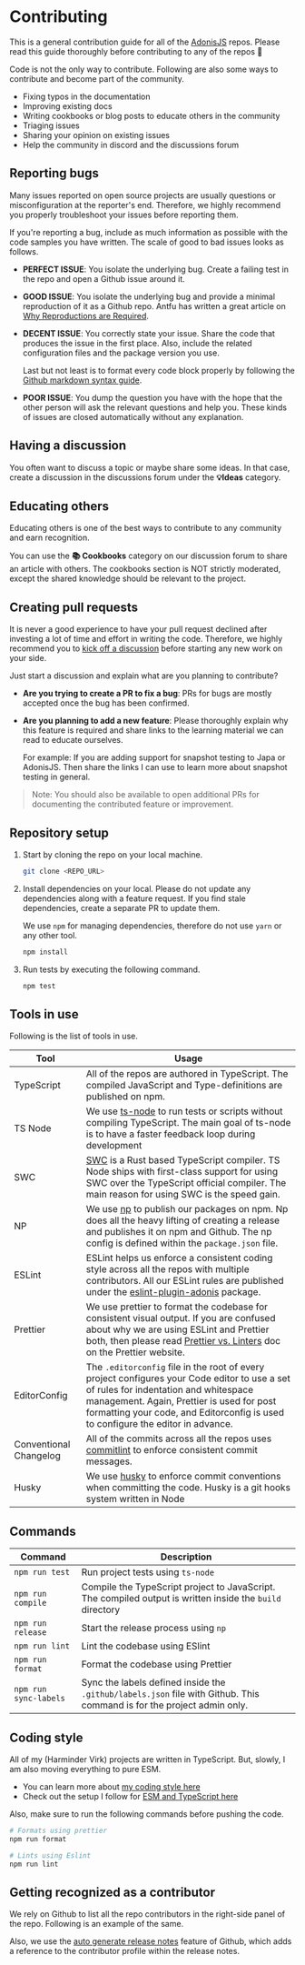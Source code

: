 # Contributing
This is a general contribution guide for all of the [AdonisJS](https://github.com/adonisjs) repos. Please read this guide thoroughly before contributing to any of the repos 🙏

Code is not the only way to contribute. Following are also some ways to contribute and become part of the community.

- Fixing typos in the documentation
- Improving existing docs
- Writing cookbooks or blog posts to educate others in the community
- Triaging issues
- Sharing your opinion on existing issues
- Help the community in discord and the discussions forum

## Reporting bugs
Many issues reported on open source projects are usually questions or misconfiguration at the reporter's end. Therefore, we highly recommend you properly troubleshoot your issues before reporting them.

If you're reporting a bug, include as much information as possible with the code samples you have written. The scale of good to bad issues looks as follows.

- **PERFECT ISSUE**: You isolate the underlying bug. Create a failing test in the repo and open a Github issue around it.
- **GOOD ISSUE**: You isolate the underlying bug and provide a minimal reproduction of it as a Github repo. Antfu has written a great article on [Why Reproductions are Required](https://antfu.me/posts/why-reproductions-are-required).
- **DECENT ISSUE**: You correctly state your issue. Share the code that produces the issue in the first place. Also, include the related configuration files and the package version you use.

  Last but not least is to format every code block properly by following the [Github markdown syntax guide](https://docs.github.com/en/get-started/writing-on-github/getting-started-with-writing-and-formatting-on-github/basic-writing-and-formatting-syntax).

- **POOR ISSUE**: You dump the question you have with the hope that the other person will ask the relevant questions and help you. These kinds of issues are closed automatically without any explanation.

## Having a discussion
You often want to discuss a topic or maybe share some ideas. In that case, create a discussion in the discussions forum under the **💡Ideas** category.

## Educating others
Educating others is one of the best ways to contribute to any community and earn recognition. 

You can use the **📚 Cookbooks** category on our discussion forum to share an article with others. The cookbooks section is NOT strictly moderated, except the shared knowledge should be relevant to the project.

## Creating pull requests
It is never a good experience to have your pull request declined after investing a lot of time and effort in writing the code. Therefore, we highly recommend you to [kick off a discussion]() before starting any new work on your side.

Just start a discussion and explain what are you planning to contribute? 

- **Are you trying to create a PR to fix a bug**: PRs for bugs are mostly accepted once the bug has been confirmed.
- **Are you planning to add a new feature**: Please thoroughly explain why this feature is required and share links to the learning material we can read to educate ourselves.

  For example: If you are adding support for snapshot testing to Japa or AdonisJS. Then share the links I can use to learn more about snapshot testing in general.

> Note: You should also be available to open additional PRs for documenting the contributed feature or improvement.

## Repository setup

1. Start by cloning the repo on your local machine.

    ```sh
    git clone <REPO_URL>
    ```

2. Install dependencies on your local. Please do not update any dependencies along with a feature request. If you find stale dependencies, create a separate PR to update them.

    We use `npm` for managing dependencies, therefore do not use `yarn` or any other tool.
    
    ```sh
    npm install
    ```

3. Run tests by executing the following command.

    ```sh
    npm test
    ```

## Tools in use
Following is the list of tools in use.

| Tool | Usage |
|-------|--------|
| TypeScript | All of the repos are authored in TypeScript. The compiled JavaScript and Type-definitions are published on npm. |
| TS Node | We use [ts-node](https://typestrong.org/ts-node/) to run tests or scripts without compiling TypeScript. The main goal of ts-node is to have a faster feedback loop during development |
| SWC | [SWC](https://swc.rs/) is a Rust based TypeScript compiler. TS Node ships with first-class support for using SWC over the TypeScript official compiler. The main reason for using SWC is the speed gain. |
| NP | We use [np](https://github.com/sindresorhus/np) to publish our packages on npm. Np does all the heavy lifting of creating a release and publishes it on npm and Github. The np config is defined within the `package.json` file. |
| ESLint | ESLint helps us enforce a consistent coding style across all the repos with multiple contributors. All our ESLint rules are published under the [eslint-plugin-adonis](https://github.com/adonisjs-community/eslint-plugin-adonis) package. |
| Prettier | We use prettier to format the codebase for consistent visual output. If you are confused about why we are using ESLint and Prettier both, then please read [Prettier vs. Linters](https://prettier.io/docs/en/comparison.html) doc on the Prettier website. |
| EditorConfig | The `.editorconfig` file in the root of every project configures your Code editor to use a set of rules for indentation and whitespace management. Again, Prettier is used for post formatting your code, and Editorconfig is used to configure the editor in advance. |
| Conventional Changelog | All of the commits across all the repos uses [commitlint](https://github.com/conventional-changelog/commitlint/#what-is-commitlint) to enforce consistent commit messages. |
| Husky | We use [husky](https://typicode.github.io/husky/#/) to enforce commit conventions when committing the code. Husky is a git hooks system written in Node |

## Commands

| Command | Description |
|-------|--------|
| `npm run test` | Run project tests using `ts-node` |
| `npm run compile` | Compile the TypeScript project to JavaScript. The compiled output is written inside the `build` directory |
| `npm run release` | Start the release process using `np` |
| `npm run lint` | Lint the codebase using ESlint |
| `npm run format` | Format the codebase using Prettier | 
| `npm run sync-labels` | Sync the labels defined inside the `.github/labels.json` file with Github. This command is for the project admin only. |

## Coding style
All of my (Harminder Virk) projects are written in TypeScript. But, slowly, I am also moving everything to pure ESM.

- You can learn more about [my coding style here](https://github.com/thetutlage/meta/discussions/3)
- Check out the setup I follow for [ESM and TypeScript here](https://github.com/thetutlage/meta/discussions/2)

Also, make sure to run the following commands before pushing the code.

```sh
# Formats using prettier
npm run format

# Lints using Eslint
npm run lint
```

## Getting recognized as a contributor
We rely on Github to list all the repo contributors in the right-side panel of the repo. Following is an example of the same.

Also, we use the [auto generate release notes](https://docs.github.com/en/repositories/releasing-projects-on-github/automatically-generated-release-notes#about-automatically-generated-release-notes) feature of Github, which adds a reference to the contributor profile within the release notes.
